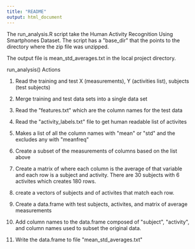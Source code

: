```yaml
---
title: "README"
output: html_document
---
```


The run_analysis.R script take the Human Activity Recognition Using Smartphones Dataset.
The script has a "base_dir" that the points to the directory where the zip file was unzipped.

The output file is mean_std_averages.txt in the local project directory.

run_analysis() Actions

1. Read the training and test X (measurements), Y (activities list), subjects (test subjects)

2. Merge training and test data sets into a single data set

3. Read the "features.txt" which are the column names for the test data

4. Read the "activity_labels.txt" file to get human readable list of activites

5. Makes a list of all the column names with "mean" or "std" and the excludes any with "meanfreq"

6. Create a subset of the measurements of columns based on the list above

7. Create a matrix of where each column is the average of that variable and each row
is a subject and activity.  There are 30 subjects with 6 activites which creates 180 rows.

8. create a vectors of subjects and of activites that match each row.

9. Create a data.frame with test subjects, activites, and matrix of average measurements

10. Add column names to the data.frame composed of "subject", "activity", and column names used to subset the original data.

11. Write the data.frame to file "mean_std_averages.txt"







